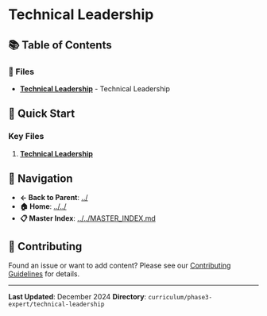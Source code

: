 # Technical Leadership

## 📚 Table of Contents

### 📄 Files

- **[Technical Leadership](technical-leadership.md)** - Technical Leadership

## 🚀 Quick Start

### Key Files
1. **[Technical Leadership](technical-leadership.md)**

## 🔗 Navigation

- **← Back to Parent**: [../](../)
- **🏠 Home**: [../../](../..)
- **📋 Master Index**: [../../MASTER_INDEX.md](../../../..MASTER_INDEX.md)

## 🤝 Contributing

Found an issue or want to add content? Please see our [Contributing Guidelines](../../../CONTRIBUTING.md) for details.

---

**Last Updated**: December 2024
**Directory**: `curriculum/phase3-expert/technical-leadership`
